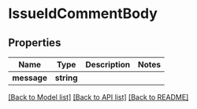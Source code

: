 # IssueIdCommentBody

## Properties
Name | Type | Description | Notes
------------ | ------------- | ------------- | -------------
**message** | **string** |  | 

[[Back to Model list]](../../README.md#documentation-for-models) [[Back to API list]](../../README.md#documentation-for-api-endpoints) [[Back to README]](../../README.md)

